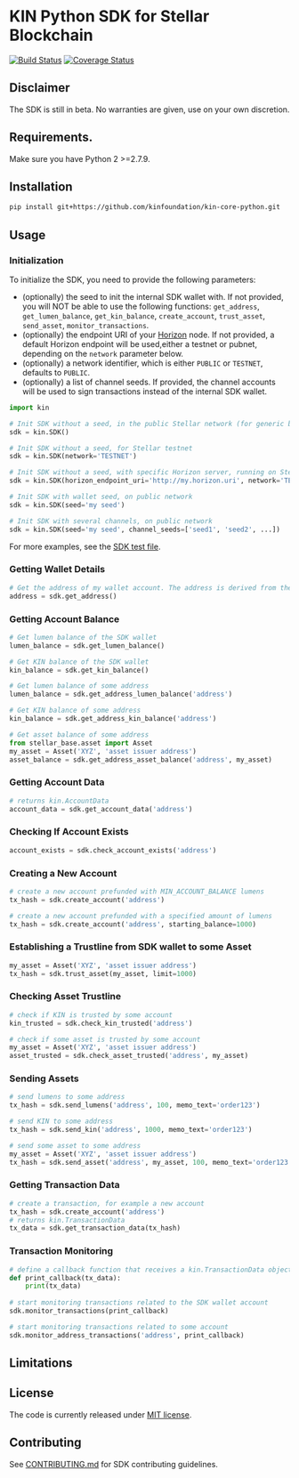 # KIN Python SDK for Stellar Blockchain
[![Build Status](https://travis-ci.org/kinfoundation/kin-core-python.svg?branch=master)](https://travis-ci.org/kinfoundation/kin-core-python) [![Coverage Status](https://codecov.io/gh/kinfoundation/kin-core-python/branch/master/graph/badge.svg)](https://codecov.io/gh/kinfoundation/kin-core-python)

## Disclaimer

The SDK is still in beta. No warranties are given, use on your own discretion.

## Requirements.

Make sure you have Python 2 >=2.7.9.

## Installation 

```bash
pip install git+https://github.com/kinfoundation/kin-core-python.git
```

## Usage

### Initialization

To initialize the SDK, you need to provide the following parameters:
- (optionally) the seed to init the internal SDK wallet with. If not provided, you will NOT be able to use the 
  following functions: `get_address`, `get_lumen_balance`, `get_kin_balance`, `create_account`, `trust_asset`,
  `send_asset`, `monitor_transactions`.
- (optionally) the endpoint URI of your [Horizon](https://www.stellar.org/developers/horizon/reference/) node. 
  If not provided, a default Horizon endpoint will be used,either a testnet or pubnet, depending on the `network` 
  parameter below.
- (optionally) a network identifier, which is either `PUBLIC` or `TESTNET`, defaults to `PUBLIC`.
- (optionally) a list of channel seeds. If provided, the channel accounts will be used to sign transactions instead 
  of the internal SDK wallet.


```python
import kin

# Init SDK without a seed, in the public Stellar network (for generic blockchain queries)
sdk = kin.SDK()

# Init SDK without a seed, for Stellar testnet
sdk = kin.SDK(network='TESTNET')

# Init SDK without a seed, with specific Horizon server, running on Stellar testnet
sdk = kin.SDK(horizon_endpoint_uri='http://my.horizon.uri', network='TESTNET')

# Init SDK with wallet seed, on public network
sdk = kin.SDK(seed='my seed')

# Init SDK with several channels, on public network
sdk = kin.SDK(seed='my seed', channel_seeds=['seed1', 'seed2', ...])
```
For more examples, see the [SDK test file](test/test_sdk.py).


### Getting Wallet Details
```python
# Get the address of my wallet account. The address is derived from the seed the SDK was inited with.
address = sdk.get_address()
```

### Getting Account Balance
```python
# Get lumen balance of the SDK wallet
lumen_balance = sdk.get_lumen_balance()

# Get KIN balance of the SDK wallet
kin_balance = sdk.get_kin_balance()

# Get lumen balance of some address
lumen_balance = sdk.get_address_lumen_balance('address')

# Get KIN balance of some address
kin_balance = sdk.get_address_kin_balance('address')

# Get asset balance of some address
from stellar_base.asset import Asset
my_asset = Asset('XYZ', 'asset issuer address')
asset_balance = sdk.get_address_asset_balance('address', my_asset)
```

### Getting Account Data
```python
# returns kin.AccountData
account_data = sdk.get_account_data('address')
```


### Checking If Account Exists
```python
account_exists = sdk.check_account_exists('address')
```

### Creating a New Account
```python
# create a new account prefunded with MIN_ACCOUNT_BALANCE lumens
tx_hash = sdk.create_account('address')

# create a new account prefunded with a specified amount of lumens
tx_hash = sdk.create_account('address', starting_balance=1000)
```

### Establishing a Trustline from SDK wallet to some Asset
```python
my_asset = Asset('XYZ', 'asset issuer address')
tx_hash = sdk.trust_asset(my_asset, limit=1000)
```

### Checking Asset Trustline
```python
# check if KIN is trusted by some account
kin_trusted = sdk.check_kin_trusted('address')

# check if some asset is trusted by some account
my_asset = Asset('XYZ', 'asset issuer address')
asset_trusted = sdk.check_asset_trusted('address', my_asset)
```

### Sending Assets
```python
# send lumens to some address
tx_hash = sdk.send_lumens('address', 100, memo_text='order123')

# send KIN to some address
tx_hash = sdk.send_kin('address', 1000, memo_text='order123')

# send some asset to some address
my_asset = Asset('XYZ', 'asset issuer address')
tx_hash = sdk.send_asset('address', my_asset, 100, memo_text='order123')
```

### Getting Transaction Data
```python
# create a transaction, for example a new account
tx_hash = sdk.create_account('address')
# returns kin.TransactionData
tx_data = sdk.get_transaction_data(tx_hash)
```

### Transaction Monitoring
```python
# define a callback function that receives a kin.TransactionData object
def print_callback(tx_data):
    print(tx_data)
    
# start monitoring transactions related to the SDK wallet account
sdk.monitor_transactions(print_callback)

# start monitoring transactions related to some account
sdk.monitor_address_transactions('address', print_callback)
```

## Limitations


## License
The code is currently released under [MIT license](LICENSE).


## Contributing
See [CONTRIBUTING.md](CONTRIBUTING.md) for SDK contributing guidelines. 

